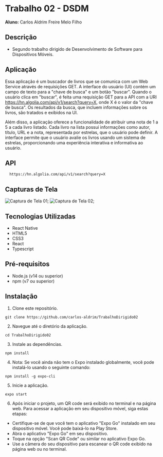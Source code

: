 # Trabalho 02 - DSDM

**Aluno:** Carlos Aldrim Freire Melo Filho

## Descrição

- Segundo trabalho dirigido de Desenvolvimento de Software para Dispositivos Móveis.

## Aplicação

Essa aplicação é um buscador de livros que se comunica com um Web Service através de requisições GET. A interface do usuário (UI) contém um campo de texto para a "chave de busca" e um botão "buscar". Quando o usuário clica em "buscar", é feita uma requisição GET para a API com a URI https://hn.algolia.com/api/v1/search?query=X, onde X é o valor da "chave de busca". Os resultados da busca, que incluem informações sobre os livros, são tratados e exibidos na UI.

Além disso, a aplicação oferece a funcionalidade de atribuir uma nota de 1 a 5 a cada livro listado. Cada livro na lista possui informações como autor, título, URL e a nota, representada por estrelas, que o usuário pode definir. A interface permite que o usuário avalie os livros usando um sistema de estrelas, proporcionando uma experiência interativa e informativa ao usuário.

## API

```shell
  https://hn.algolia.com/api/v1/search?query=X
```

## Capturas de Tela

![Captura de Tela 01](https://github.com/carlos-aldrim/TrabalhoDirigido01/blob/main/assets/Tela01.jpg);
![Captura de Tela 02](https://github.com/carlos-aldrim/TrabalhoDirigido01/blob/main/assets/Tela02.jpg);

## Tecnologias Utilizadas

- React Native
- HTML5
- CSS3
- React
- Typescript

## Pré-requisitos

- Node.js (v14 ou superior)
- npm (v7 ou superior)

## Instalação

1. Clone este repositório.

  ```shell
  git clone https://github.com/carlos-aldrim/TrabalhoDirigido02
  ```

2. Navegue até o diretório da aplicação.

  ```shell
  cd TrabalhoDirigido02
  ```

3. Instale as dependências.

  ```shell
  npm install
  ```

  4. Nota: Se você ainda não tem o Expo instalado globalmente, você pode instalá-lo usando o seguinte comando:

  ```shell
  npm install -g expo-cli
  ```

5. Inicie a aplicação.

  ```shell
  expo start
  ```

6. Após iniciar o projeto, um QR code será exibido no terminal e na página web. Para acessar a aplicação em seu dispositivo móvel, siga estas etapas:

- Certifique-se de que você tem o aplicativo "Expo Go" instalado em seu dispositivo móvel. Você pode baixá-lo na Play Store.
- Abra o aplicativo "Expo Go" em seu dispositivo.
- Toque na opção "Scan QR Code" ou similar no aplicativo Expo Go.
- Use a câmera do seu dispositivo para escanear o QR code exibido na página web ou no terminal.